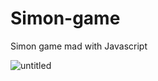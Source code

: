 # Simon-game
Simon game mad with Javascript


![untitled](https://user-images.githubusercontent.com/31318398/31407934-09fa30c8-ae07-11e7-8311-bf3f96559396.png)
